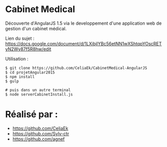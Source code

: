 # Cabinet Medical

Découverte d'AngularJS 1.5 via le developpement d'une application web de gestion d'un cabinet médical.

Lien du sujet : https://docs.google.com/document/d/1LXibjlYBc56etNN1wXShtqpYOscRETyN2Wy87f5R8hw/edit

Utilisation : 

    $ git clone https://github.com/CeliaEk/CabinetMedical-AngularJS
    $ cd projetAngular2015
    $ npm install
    $ gulp

    # puis dans un autre terminal
    $ node serverCabinetInstall.js



# Réalisé par : 
* https://github.com/CeliaEk
* https://github.com/Sylv-ctr
* https://github.com/agnef


